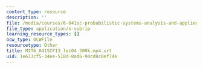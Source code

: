 ```yaml
---
content_type: resource
description: ''
file: /media/courses/6-041sc-probabilistic-systems-analysis-and-applied-probability-fall-2013/1e633cf534ee518d8ad694cd8c0ef74e_MIT6_041SCF13_lec04_300k.mp4.vtt
file_type: application/x-subrip
learning_resource_types: []
ocw_type: OCWFile
resourcetype: Other
title: MIT6_041SCF13_lec04_300k.mp4.srt
uid: 1e633cf5-34ee-518d-8ad6-94cd8c0ef74e
---
```

